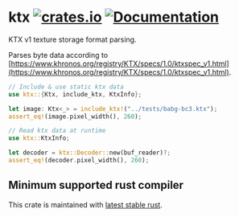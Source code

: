 ktx
[![crates.io](https://img.shields.io/crates/v/ktx.svg)](https://crates.io/crates/ktx)
[![Documentation](https://docs.rs/ktx/badge.svg)](https://docs.rs/ktx)
==========

KTX v1 texture storage format parsing.

Parses byte data according to [https://www.khronos.org/registry/KTX/specs/1.0/ktxspec_v1.html](https://www.khronos.org/registry/KTX/specs/1.0/ktxspec_v1.html).

```rust
// Include & use static ktx data
use ktx::{Ktx, include_ktx, KtxInfo};

let image: Ktx<_> = include_ktx!("../tests/babg-bc3.ktx");
assert_eq!(image.pixel_width(), 260);
```

```rust
// Read ktx data at runtime
use ktx::KtxInfo;

let decoder = ktx::Decoder::new(buf_reader)?;
assert_eq!(decoder.pixel_width(), 260);
```

## Minimum supported rust compiler
This crate is maintained with [latest stable rust](https://gist.github.com/alexheretic/d1e98d8433b602e57f5d0a9637927e0c).

